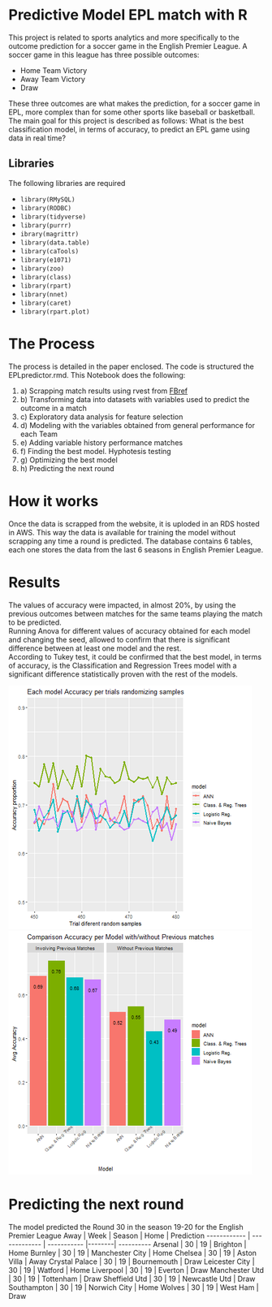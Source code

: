# **Predictive Model EPL match with R**
This project is related to sports analytics and more specifically to the outcome prediction for a soccer game in the English Premier League. A soccer game in this league has three possible outcomes:
- Home Team Victory
- Away Team Victory
- Draw  

These three outcomes are what makes the prediction, for a soccer game in EPL, more complex than for some other sports like baseball or basketball. The main goal for this project is described as follows:
What is the best classification model, in terms of accuracy, to predict an EPL game using data in real time?
## Libraries
The following libraries are required
* `library(RMySQL)`
* `library(RODBC)`
* `library(tidyverse)`
* `library(purrr)`
* `ibrary(magrittr)`
* `library(data.table)`
* `library(caTools)`
* `library(e1071)`
* `library(zoo)`
* `library(class)`
* `library(rpart)`
* `library(nnet)`
* `library(caret)`
* `library(rpart.plot)`

# **The Process**
The process is detailed in the paper enclosed. The code is structured the EPLpredictor.rmd. This Notebook does the following: 
1. a) Scrapping match results using rvest from [FBref](https://fbref.com/en/comps/9/schedule/Premier-League-Fixtures)
1. b) Transforming data into datasets with variables used to predict the outcome in a match
1. c) Exploratory data analysis for feature selection
1. d) Modeling with the variables obtained from general performance for each Team
1. e) Adding variable history performance matches
1. f) Finding the best model. Hyphotesis testing
1. g) Optimizing the best model
1. h) Predicting the next round
# **How it works**
Once the data is scrapped from the website, it is uploded in an RDS hosted in AWS. This way the data is available for training the model without scrapping any time a round is predicted. The database contains 6 tables, each one stores the data from the last 6 seasons in English Premier League.
# **Results**
The values of accuracy were impacted, in almost 20%, by using the previous outcomes between matches for the same teams playing the match to be predicted.  
Running Anova for different values of accuracy obtained for each model and changing the seed, allowed to confirm that there is significant difference between at least one model and the rest.  
According to Tukey test, it could be confirmed that the best model, in terms of accuracy, is the Classification and Regression Trees model with a significant difference statistically proven with the rest of the models.

![Accuracy](https://github.com/marcel084/Predictive-Model-EPL-match/blob/master/Images/Accuracy.png) ![Accuracy1](https://github.com/marcel084/Predictive-Model-EPL-match/blob/master/Images/Accuracy1.png)

# **Predicting the next round**
The model predicted the Round 30 in the season 19-20 for the English Premier League
Away         | Week          | Season      | Home   | Prediction
------------ | ------------- | ----------- |--------| ----------
Arsenal | 30 | 19 | Brighton | Home
Burnley | 30 | 19 | Manchester City | Home
Chelsea | 30 | 19 | Aston Villa | Away
Crystal Palace | 30 | 19 | Bournemouth | Draw
Leicester City | 30 | 19 | Watford | Home
Liverpool | 30 | 19 | Everton | Draw
Manchester Utd | 30 | 19 | Tottenham | Draw
Sheffield Utd | 30 | 19 | Newcastle Utd | Draw
Southampton | 30 | 19 | Norwich City | Home
Wolves | 30 | 19 | West Ham | Draw
